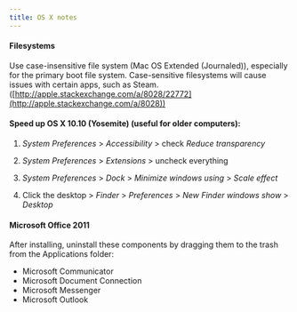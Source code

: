 ```yaml
---
title: OS X notes
---
```


#### Filesystems

Use case-insensitive file system (Mac OS Extended (Journaled)), especially for the primary boot file system. Case-sensitive filesystems will cause issues with certain apps, such as Steam.
([http://apple.stackexchange.com/a/8028/22772](http://apple.stackexchange.com/a/8028))

#### Speed up OS X 10.10 (Yosemite) (useful for older computers):

1. _System Preferences_ > _Accessibility_ > check _Reduce transparency_

1. _System Preferences_ > _Extensions_ > uncheck everything

1. _System Preferences_ > _Dock_ > _Minimize windows using_ > _Scale effect_

1. Click the desktop > _Finder_ > _Preferences_ > _New Finder windows show_ > _Desktop_

#### Microsoft Office 2011

After installing, uninstall these components by dragging them to the trash from the Applications folder:

- Microsoft Communicator
- Microsoft Document Connection
- Microsoft Messenger
- Microsoft Outlook

